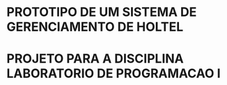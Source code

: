 # PROTOTIPO DE UM SISTEMA DE GERENCIAMENTO DE HOLTEL
# PROJETO PARA A DISCIPLINA LABORATORIO DE PROGRAMACAO I

